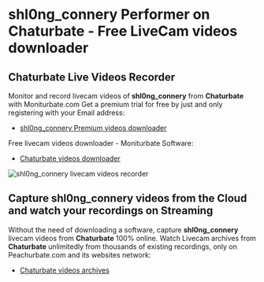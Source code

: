 # shl0ng_connery Performer on Chaturbate - Free LiveCam videos downloader

## Chaturbate Live Videos Recorder

Monitor and record livecam videos of **shl0ng_connery** from **Chaturbate** with Moniturbate.com
Get a premium trial for free by just and only registering with your Email address:
* [shl0ng_connery Premium videos downloader](https://moniturbate.com/request-demo-licence-key.html)

Free livecam videos downloader - Moniturbate Software:
* [Chaturbate videos downloader](https://moniturbate.com/moniturbate-download-software.html)

![shl0ng_connery livecam videos recorder](https://peachurnet.com/templates/moniturbate-software.png)


## Capture shl0ng_connery videos from the Cloud and watch your recordings on Streaming

Without the need of downloading a software, capture **shl0ng_connery** livecam videos from **Chaturbate** 100% online.
Watch Livecam archives from **Chaturbate** unlimitedly from thousands of existing recordings, only on Peachurbate.com and its websites network:
* [Chaturbate videos archives](https://peachurnet.com/)